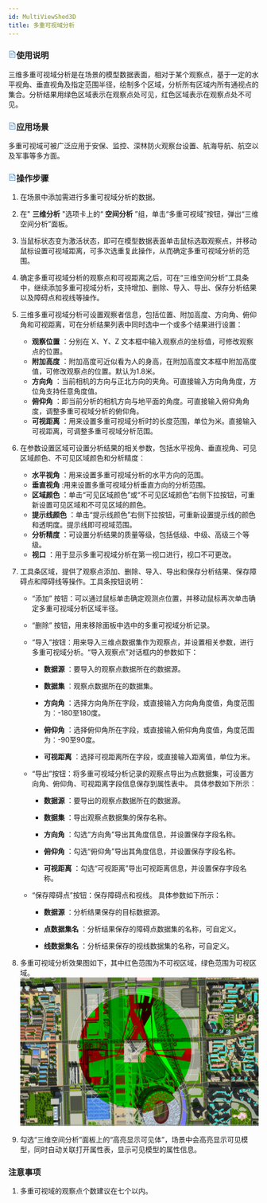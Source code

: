 ```yaml
---
id: MultiViewShed3D
title: 多重可视域分析  
---  
```

### ![](../../img/read.gif)使用说明

三维多重可视域分析是在场景的模型数据表面，相对于某个观察点，基于一定的水平视角、垂直视角及指定范围半径，绘制多个区域，分析所有区域内所有通视点的集合。分析结果用绿色区域表示在观察点处可见，红色区域表示在观察点处不可见。

### ![](../../img/read.gif)应用场景

多重可视域可被广泛应用于安保、监控、深林防火观察台设置、航海导航、航空以及军事等多方面。

### ![](../../img/read.gif)操作步骤

1. 在场景中添加需进行多重可视域分析的数据。 
2. 在" **三维分析** "选项卡上的“ **空间分析** ”组，单击“多重可视域”按钮，弹出“三维空间分析”面板。
3. 当鼠标状态变为激活状态，即可在模型数据表面单击鼠标选取观察点，并移动鼠标设置可视域距离，可多次选重复此操作，从而确定多重可视域分析的范围。 
4. 确定多重可视域分析的观察点和可视距离之后，可在“三维空间分析”工具条中，继续添加多重可视域分析，支持增加、删除、导入、导出、保存分析结果以及障碍点和视线等操作。 
5. 三维多重可视域分析可设置观察者信息，包括位置、附加高度、方向角、俯仰角和可视距离，可在分析结果列表中同时选中一个或多个结果进行设置： 
    * **观察位置** ：分别在 X、Y、Z 文本框中输入观察点的坐标值，可修改观察点的位置。 
    * **附加高度** ：附加高度可近似看为人的身高，在附加高度文本框中附加高度值，可修改观察点的位置。默认为1.8米。 
    * **方向角** ：当前相机的方向与正北方向的夹角。可直接输入方向角角度，方位角支持任意角度值。 
    * **俯仰角** ：即当前分析的相机方向与地平面的角度。可直接输入俯仰角角度，调整多重可视域分析的俯仰角。 
    * **可视距离** ：用来设置多重可视域分析时的长度范围，单位为米。直接输入可视距离，可调整多重可视域分析范围。
6. 在参数设置区域可设置分析结果的相关参数，包括水平视角、垂直视角、可见区域颜色、不可见区域颜色和分析精度： 
    * **水平视角** ：用来设置多重可视域分析的水平方向的范围。 
    * **垂直视角** :用来设置多重可视域分析垂直方向的分析范围。 
    * **区域颜色** ：单击“可见区域颜色”或“不可见区域颜色”右侧下拉按钮，可重新设置可见区域和不可见区域的颜色。 
    * **提示线颜色** ：单击“提示线颜色”右侧下拉按钮，可重新设置提示线的颜色和透明度。提示线即可视域范围。
    * **分析精度** ：可设置分析结果的质量等级，包括低级、中级、高级三个等级。 
    * **视口** ：用于显示多重可视域分析在第一视口进行，视口不可更改。
7. 工具条区域，提供了观察点添加、删除、导入、导出和保存分析结果、保存障碍点和障碍线等操作。工具条按钮说明：

    * “添加” 按钮：可以通过鼠标单击确定观测点位置，并移动鼠标再次单击确定多重可视域分析区域半径。
    * “删除” 按钮，用来移除面板中选中的多重可视域分析记录。 
    * “导入”按钮：用来导入三维点数据集作为观察点，并设置相关参数，进行多重可视域分析。“导入观察点”对话框内的参数如下： 

        * **数据源** ：要导入的观察点数据所在的数据源。

        * **数据集** ：观察点数据所在的数据集。

        * **方向角** ：选择方向角所在字段，或直接输入方向角角度值，角度范围为：-180至180度。

        * **俯仰角** ：选择俯仰角所在字段，或直接输入俯仰角角度值，角度范围为：-90至90度。

        * **可视距离** ：选择可视距离所在字段，或直接输入距离值，单位为米。

    * “导出”按钮：将多重可视域分析记录的观察点导出为点数据集，可设置方向角、俯仰角、可视距离字段信息保存到属性表中。 具体参数如下所示：

        * **数据源** ：要导出的观察点数据所在的数据源。

        * **数据集** ：导出观察点数据集的保存名称。

        * **方向角** ：勾选“方向角”导出其角度信息，并设置保存字段名称。

        * **俯仰角** ：勾选“俯仰角”导出其角度信息，并设置保存字段名称。

        * **可视距离** ：勾选“可视距离”导出可视距离信息，并设置保存字段名称。

    * “保存障碍点”按钮：保存障碍点和视线。 具体参数如下所示：

        * **数据源** ：分析结果保存的目标数据源。

        * **点数据集名** ：分析结果保存的障碍点数据集的名称，可自定义。

        * **线数据集名** ：分析结果保存的视线数据集的名称，可自定义。

8. 多重可视域分析效果图如下，其中红色范围为不可视区域，绿色范围为可视区域。     ![](img/MultiViewshed3DResult.png)  


9. 勾选“三维空间分析”面板上的“高亮显示可见体”，场景中会高亮显示可见模型，同时自动关联打开属性表，显示可见模型的属性信息。 

### 注意事项

1. 多重可视域的观察点个数建议在七个以内。


